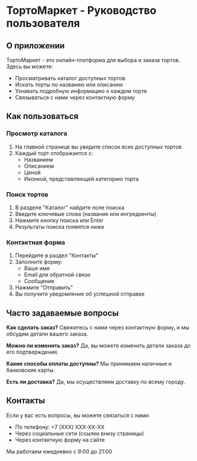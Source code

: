 # ТортоМаркет - Руководство пользователя

## О приложении
ТортоМаркет - это онлайн-платформа для выбора и заказа тортов. Здесь вы можете:

- Просматривать каталог доступных тортов
- Искать торты по названию или описанию
- Узнавать подробную информацию о каждом торте
- Связываться с нами через контактную форму

## Как пользоваться

### Просмотр каталога
1. На главной странице вы увидите список всех доступных тортов
2. Каждый торт отображается с:
   - Названием
   - Описанием
   - Ценой
   - Иконкой, представляющей категорию торта

### Поиск тортов
1. В разделе "Каталог" найдите поле поиска
2. Введите ключевые слова (название или ингредиенты)
3. Нажмите кнопку поиска или Enter
4. Результаты поиска появятся ниже

### Контактная форма
1. Перейдите в раздел "Контакты"
2. Заполните форму:
   - Ваше имя
   - Email для обратной связи
   - Сообщение
3. Нажмите "Отправить"
4. Вы получите уведомление об успешной отправке

## Часто задаваемые вопросы

**Как сделать заказ?**
Свяжитесь с нами через контактную форму, и мы обсудим детали вашего заказа.

**Можно ли изменить заказ?**
Да, вы можете изменить детали заказа до его подтверждения.

**Какие способы оплаты доступны?**
Мы принимаем наличные и банковские карты.

**Есть ли доставка?**
Да, мы осуществляем доставку по всему городу.

## Контакты
Если у вас есть вопросы, вы можете связаться с нами:

- По телефону: +7 (XXX) XXX-XX-XX
- Через социальные сети (ссылки внизу страницы)
- Через контактную форму на сайте

Мы работаем ежедневно с 9:00 до 21:00
